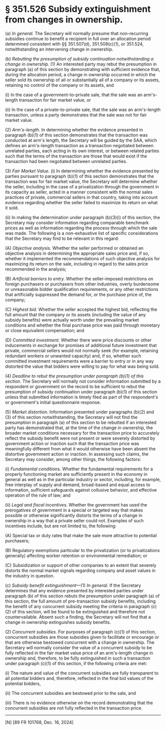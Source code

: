 # § 351.526   Subsidy extinguishment from changes in ownership.

(a) *In general.* The Secretary will normally presume that non-recurring subsidies continue to benefit a recipient in full over an allocation period determined consistent with §§ 351.507(d), 351.508(c)(1), or 351.524, notwithstanding an intervening change in ownership.


(b) *Rebutting the presumption of subsidy continuation notwithstanding a change in ownership.* (1) An interested party may rebut the presumption in paragraph (a) of this section by demonstrating with sufficient evidence that, during the allocation period, a change in ownership occurred in which the seller sold its ownership of all or substantially all of a company or its assets, retaining no control of the company or its assets, and


(i) In the case of a government-to-private sale, that the sale was an arm's-length transaction for fair market value, or


(ii) In the case of a private-to-private sale, that the sale was an arm's-length transaction, unless a party demonstrates that the sale was not for fair market value.


(2) *Arm's-length.* In determining whether the evidence presented in paragraph (b)(1) of this section demonstrates that the transaction was conducted at arm's length, the Secretary will be guided by the SAA, which defines an arm's-length transaction as a transaction negotiated between unrelated parties, each acting in its own interest, or between related parties such that the terms of the transaction are those that would exist if the transaction had been negotiated between unrelated parties.


(3) *Fair Market Value.* (i) In determining whether the evidence presented by parties pursuant to paragraph (b)(1) of this section demonstrates that the transaction was for fair market value, the Secretary will determine whether the seller, including in the case of a privatization through the government in its capacity as seller, acted in a manner consistent with the normal sales practices of private, commercial sellers in that country, taking into account evidence regarding whether the seller failed to maximize its return on what it sold.


(ii) In making the determination under paragraph (b)(3)(i) of this section, the Secretary may consider information regarding comparable benchmark prices as well as information regarding the process through which the sale was made. The following is a non-exhaustive list of specific considerations that the Secretary may find to be relevant in this regard:


(A) *Objective analysis.* Whether the seller performed or obtained an objective analysis in determining the appropriate sales price and, if so, whether it implemented the recommendations of such objective analysis for maximizing its return on the sale, including in regard to the sales price recommended in the analysis;


(B) *Artificial barriers to entry.* Whether the seller-imposed restrictions on foreign purchasers or purchasers from other industries, overly burdensome or unreasonable bidder qualification requirements, or any other restrictions that artificially suppressed the demand for, or the purchase price of, the company;


(C) *Highest bid.* Whether the seller accepted the highest bid, reflecting the full amount that the company or its assets (including the value of any subsidy benefits) were actually worth under the prevailing market conditions and whether the final purchase price was paid through monetary or close equivalent compensation; and


(D) *Committed investment.* Whether there were price discounts or other inducements in exchange for promises of additional future investment that private, commercial sellers would not normally seek (for example, retaining redundant workers or unwanted capacity) and, if so, whether such committed investment requirements were a barrier to entry or in any way distorted the value that bidders were willing to pay for what was being sold.


(4) *Deadline to rebut the presumption under paragraph (b)(1) of this section.* The Secretary will normally not consider information submitted by a respondent or government on the record to be sufficient to rebut the presumption of subsidy continuation under paragraph (b)(1) of this section unless that submitted information is timely filed as part of the respondent's or government's initial questionnaire response.


(5) *Market distortion.* Information presented under paragraphs (b)(2) and (3) of this section notwithstanding, the Secretary will not find the presumption in paragraph (a) of this section to be rebutted if an interested party has demonstrated that, at the time of the change in ownership, the broader market conditions necessary for the transaction price to accurately reflect the subsidy benefit were not present or were severely distorted by government action or inaction such that the transaction price was meaningfully different from what it would otherwise have been absent the distortive government action or inaction. In assessing such claims, the Secretary may consider, among other things, the following factors:


(i) *Fundamental conditions.* Whether the fundamental requirements for a properly functioning market are sufficiently present in the economy in general as well as in the particular industry or sector, including, for example, free interplay of supply and demand, broad-based and equal access to information, sufficient safeguards against collusive behavior, and effective operation of the rule of law; and


(ii) *Legal and fiscal incentives.* Whether the government has used the prerogatives of government in a special or targeted way that makes possible or otherwise significantly distorts the terms of a change in ownership in a way that a private seller could not. Examples of such incentives include, but are not limited to, the following:


(A) Special tax or duty rates that make the sale more attractive to potential purchasers;


(B) Regulatory exemptions particular to the privatization (or to privatizations generally) affecting worker retention or environmental remediation; or


(C) Subsidization or support of other companies to an extent that severely distorts the normal market signals regarding company and asset values in the industry in question.


(c) *Subsidy benefit extinguishment*—(1) *In general.* If the Secretary determines that any evidence presented by interested parties under paragraph (b) of this section rebuts the presumption under paragraph (a) of this section, the full amount of pre-transaction subsidy benefits, including the benefit of any concurrent subsidy meeting the criteria in paragraph (c)(2) of this section, will be found to be extinguished and therefore not countervailable. Absent such a finding, the Secretary will not find that a change in ownership extinguishes subsidy benefits.


(2) *Concurrent subsidies.* For purposes of paragraph (c)(1) of this section, concurrent subsidies are those subsidies given to facilitate or encourage or that are otherwise bestowed concurrent with a change in ownership. The Secretary will normally consider the value of a concurrent subsidy to be fully reflected in the fair market value price of an arm's-length change in ownership and, therefore, to be fully extinguished in such a transaction under paragraph (c)(1) of this section, if the following criteria are met:


(i) The nature and value of the concurrent subsidies are fully transparent to all potential bidders and, therefore, reflected in the final bid values of the potential bidders,


(ii) The concurrent subsidies are bestowed prior to the sale, and


(iii) There is no evidence otherwise on the record demonstrating that the concurrent subsidies are not fully reflected in the transaction price.





---

[N] [89 FR 101768, Dec. 16, 2024]








